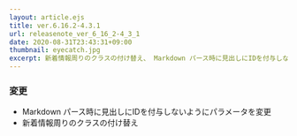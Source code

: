 ```yaml
---
layout: article.ejs
title: ver.6.16.2-4.3.1
url: releasenote_ver_6_16_2-4_3_1
date: 2020-08-31T23:43:31+09:00
thumbnail: eyecatch.jpg
excerpt: 新着情報周りのクラスの付け替え、 Markdown パース時に見出しにIDを付与しないようにパラメータを変更
---
```


### 変更

- Markdown パース時に見出しにIDを付与しないようにパラメータを変更
- 新着情報周りのクラスの付け替え